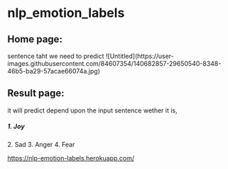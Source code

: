 # nlp_emotion_labels

<h2>Home page:</h2>
    sentence taht we need to predict
    ![Untitled](https://user-images.githubusercontent.com/84607354/140682857-29650540-8348-46b5-ba29-57acae66074a.jpg)
    
<h2>Result page:</h2>
    it will predict depend upon the input sentence wether it is,
        <h5> 1. Joy </h5>
        2. Sad
        3. Anger
        4. Fear
        
https://nlp-emotion-labels.herokuapp.com/

